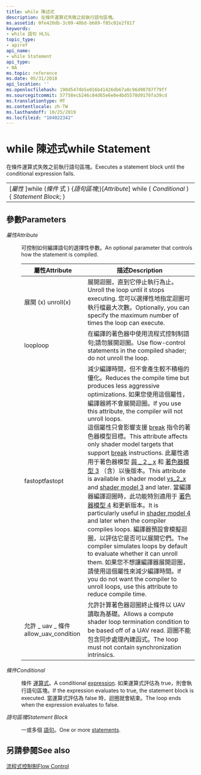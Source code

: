 ```yaml
---
title: while 陳述式
description: 在條件運算式失敗之前執行語句區塊。
ms.assetid: 0fe420db-3c09-40bd-b689-f85c02e2f817
keywords:
- while 語句 HLSL
topic_type:
- apiref
api_name:
- while Statement
api_type:
- NA
ms.topic: reference
ms.date: 05/31/2018
api_location: ''
ms.openlocfilehash: 190d5474b5e016b41426db67a0c96d98787f79ff
ms.sourcegitcommit: 57758ecb246c84d65e6e0e4bd5570d9176fa39cd
ms.translationtype: MT
ms.contentlocale: zh-TW
ms.lasthandoff: 10/25/2019
ms.locfileid: "104022342"
---
```

# <a name="while-statement"></a><span data-ttu-id="2780e-104">while 陳述式</span><span class="sxs-lookup"><span data-stu-id="2780e-104">while Statement</span></span>

<span data-ttu-id="2780e-105">在條件運算式失敗之前執行語句區塊。</span><span class="sxs-lookup"><span data-stu-id="2780e-105">Executes a statement block until the conditional expression fails.</span></span>



|                                                                  |
|------------------------------------------------------------------|
| <span data-ttu-id="2780e-106">\[*屬性* \]while (*條件* 式 ) {*語句區塊*;}</span><span class="sxs-lookup"><span data-stu-id="2780e-106">\[*Attribute*\] while ( *Conditional* ) {   *Statement Block*; }</span></span> |



 

## <a name="parameters"></a><span data-ttu-id="2780e-107">參數</span><span class="sxs-lookup"><span data-stu-id="2780e-107">Parameters</span></span>

<dl> <dt>

<span data-ttu-id="2780e-108"><span id="Attribute"></span><span id="attribute"></span><span id="ATTRIBUTE"></span>*屬性*</span><span class="sxs-lookup"><span data-stu-id="2780e-108"><span id="Attribute"></span><span id="attribute"></span><span id="ATTRIBUTE"></span>*Attribute*</span></span>
</dt> <dd>

<span data-ttu-id="2780e-109">可控制如何編譯語句的選擇性參數。</span><span class="sxs-lookup"><span data-stu-id="2780e-109">An optional parameter that controls how the statement is compiled.</span></span>



| <span data-ttu-id="2780e-110">屬性</span><span class="sxs-lookup"><span data-stu-id="2780e-110">Attribute</span></span>             | <span data-ttu-id="2780e-111">描述</span><span class="sxs-lookup"><span data-stu-id="2780e-111">Description</span></span>                                                                                                                                                                                                                                                                                                                                                                                                                                                                                                                                                                                                                                                                                                                       |
|-----------------------|-----------------------------------------------------------------------------------------------------------------------------------------------------------------------------------------------------------------------------------------------------------------------------------------------------------------------------------------------------------------------------------------------------------------------------------------------------------------------------------------------------------------------------------------------------------------------------------------------------------------------------------------------------------------------------------------------------------------------------------|
| <span data-ttu-id="2780e-112">展開 (x) </span><span class="sxs-lookup"><span data-stu-id="2780e-112">unroll(x)</span></span>             | <span data-ttu-id="2780e-113">展開迴圈，直到它停止執行為止。</span><span class="sxs-lookup"><span data-stu-id="2780e-113">Unroll the loop until it stops executing.</span></span> <span data-ttu-id="2780e-114">您可以選擇性地指定迴圈可執行檔最大次數。</span><span class="sxs-lookup"><span data-stu-id="2780e-114">Optionally, you can specify the maximum number of times the loop can execute.</span></span>                                                                                                                                                                                                                                                                                                                                                                                                                                                                                                                                                                                                           |
| <span data-ttu-id="2780e-115">loop</span><span class="sxs-lookup"><span data-stu-id="2780e-115">loop</span></span>                  | <span data-ttu-id="2780e-116">在編譯的著色器中使用流程式控制制語句;請勿展開迴圈。</span><span class="sxs-lookup"><span data-stu-id="2780e-116">Use flow-control statements in the compiled shader; do not unroll the loop.</span></span>                                                                                                                                                                                                                                                                                                                                                                                                                                                                                                                                                                                                                                                       |
| <span data-ttu-id="2780e-117">fastopt</span><span class="sxs-lookup"><span data-stu-id="2780e-117">fastopt</span></span>               | <span data-ttu-id="2780e-118">減少編譯時間，但不會產生較不積極的優化。</span><span class="sxs-lookup"><span data-stu-id="2780e-118">Reduces the compile time but produces less aggressive optimizations.</span></span> <span data-ttu-id="2780e-119">如果您使用這個屬性，編譯器將不會展開迴圈。</span><span class="sxs-lookup"><span data-stu-id="2780e-119">If you use this attribute, the compiler will not unroll loops.</span></span><br/> <span data-ttu-id="2780e-120">這個屬性只會影響支援 [break](dx-graphics-hlsl-break.md) 指令的著色器模型目標。</span><span class="sxs-lookup"><span data-stu-id="2780e-120">This attribute affects only shader model targets that support [break](dx-graphics-hlsl-break.md) instructions.</span></span> <span data-ttu-id="2780e-121">此屬性適用于著色器模型 [與 \_ 2 \_ x](dx9-graphics-reference-asm-vs-2-x.md) 和 [著色器模型 3](dx-graphics-hlsl-sm3.md) （含）以後版本。</span><span class="sxs-lookup"><span data-stu-id="2780e-121">This attribute is available in shader model [vs\_2\_x](dx9-graphics-reference-asm-vs-2-x.md) and [shader model 3](dx-graphics-hlsl-sm3.md) and later.</span></span> <span data-ttu-id="2780e-122">當編譯器編譯迴圈時，此功能特別適用于 [著色器模型 4](dx-graphics-hlsl-sm4.md) 和更新版本。</span><span class="sxs-lookup"><span data-stu-id="2780e-122">It is particularly useful in [shader model 4](dx-graphics-hlsl-sm4.md) and later when the compiler compiles loops.</span></span> <span data-ttu-id="2780e-123">編譯器預設會模擬迴圈，以評估它是否可以展開它們。</span><span class="sxs-lookup"><span data-stu-id="2780e-123">The compiler simulates loops by default to evaluate whether it can unroll them.</span></span> <span data-ttu-id="2780e-124">如果您不想讓編譯器展開迴圈，請使用這個屬性來減少編譯時間。</span><span class="sxs-lookup"><span data-stu-id="2780e-124">If you do not want the compiler to unroll loops, use this attribute to reduce compile time.</span></span><br/> |
| <span data-ttu-id="2780e-125">允許 \_ uav \_ 條件</span><span class="sxs-lookup"><span data-stu-id="2780e-125">allow\_uav\_condition</span></span> | <span data-ttu-id="2780e-126">允許計算著色器迴圈終止條件以 UAV 讀取為基礎。</span><span class="sxs-lookup"><span data-stu-id="2780e-126">Allows a compute shader loop termination condition to be based off of a UAV read.</span></span> <span data-ttu-id="2780e-127">迴圈不能包含同步處理內建函式。</span><span class="sxs-lookup"><span data-stu-id="2780e-127">The loop must not contain synchronization intrinsics.</span></span>                                                                                                                                                                                                                                                                                                                                                                                                                                                                                                                                                                                           |



 

</dd> <dt>

<span data-ttu-id="2780e-128"><span id="Conditional"></span><span id="conditional"></span><span id="CONDITIONAL"></span>*條件*</span><span class="sxs-lookup"><span data-stu-id="2780e-128"><span id="Conditional"></span><span id="conditional"></span><span id="CONDITIONAL"></span>*Conditional*</span></span>
</dt> <dd>

<span data-ttu-id="2780e-129">條件 [運算式](dx-graphics-hlsl-expressions.md)。</span><span class="sxs-lookup"><span data-stu-id="2780e-129">A conditional [expression](dx-graphics-hlsl-expressions.md).</span></span> <span data-ttu-id="2780e-130">如果運算式評估為 true，則會執行語句區塊。</span><span class="sxs-lookup"><span data-stu-id="2780e-130">If the expression evaluates to true, the statement block is executed.</span></span> <span data-ttu-id="2780e-131">當運算式評估為 false 時，迴圈就會結束。</span><span class="sxs-lookup"><span data-stu-id="2780e-131">The loop ends when the expression evaluates to false.</span></span>

</dd> <dt>

<span data-ttu-id="2780e-132"><span id="Statement_Block"></span><span id="statement_block"></span><span id="STATEMENT_BLOCK"></span>*語句區塊*</span><span class="sxs-lookup"><span data-stu-id="2780e-132"><span id="Statement_Block"></span><span id="statement_block"></span><span id="STATEMENT_BLOCK"></span>*Statement Block*</span></span>
</dt> <dd>

<span data-ttu-id="2780e-133">一或多個 [語句](dx-graphics-hlsl-statement-blocks.md)。</span><span class="sxs-lookup"><span data-stu-id="2780e-133">One or more [statements](dx-graphics-hlsl-statement-blocks.md).</span></span>

</dd> </dl>

## <a name="see-also"></a><span data-ttu-id="2780e-134">另請參閱</span><span class="sxs-lookup"><span data-stu-id="2780e-134">See also</span></span>

<dl> <dt>

[<span data-ttu-id="2780e-135">流程式控制制</span><span class="sxs-lookup"><span data-stu-id="2780e-135">Flow Control</span></span>](dx-graphics-hlsl-flow-control.md)
</dt> </dl>

 

 





